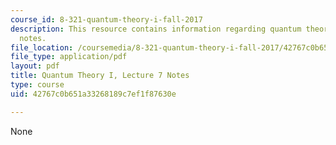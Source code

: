 ```yaml
---
course_id: 8-321-quantum-theory-i-fall-2017
description: This resource contains information regarding quantum theory I, lecture
  notes.
file_location: /coursemedia/8-321-quantum-theory-i-fall-2017/42767c0b651a33268189c7ef1f87630e_MIT8_321F17_lec7.pdf
file_type: application/pdf
layout: pdf
title: Quantum Theory I, Lecture 7 Notes
type: course
uid: 42767c0b651a33268189c7ef1f87630e

---
```

None